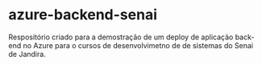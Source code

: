 # azure-backend-senai
Respositório criado para a demostração de um deploy de aplicação back-end no Azure para o cursos de desenvolvimetno de de sistemas do Senai de Jandira.
